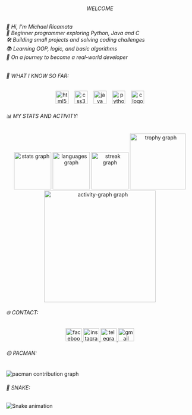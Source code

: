 <h6 align="center">WELCOME</h6>

<h6 align="left">👋 Hi, I'm Michael Ricamata <br>🧠 Beginner programmer exploring Python, Java and C<br>🛠️ Building small projects and solving coding challenges  <br>📚 Learning OOP, logic, and basic algorithms  <br>🚀 On a journey to become a real-world developer</h6>

<h6 align="left">🌟 WHAT I KNOW SO FAR:</h6>

<div align="center">
  <img src="https://cdn.jsdelivr.net/gh/devicons/devicon/icons/html5/html5-original.svg" height="35" alt="html5 logo"  />
  <img width="8" />
  <img src="https://cdn.jsdelivr.net/gh/devicons/devicon/icons/css3/css3-original.svg" height="35" alt="css3 logo"  />
  <img width="8" />
  <img src="https://cdn.jsdelivr.net/gh/devicons/devicon/icons/java/java-original.svg" height="35" alt="java logo"  />
  <img width="8" />
  <img src="https://cdn.jsdelivr.net/gh/devicons/devicon/icons/python/python-original.svg" height="35" alt="python logo"  />
  <img width="8" />
  <img src="https://cdn.jsdelivr.net/gh/devicons/devicon/icons/c/c-original.svg" height="35" alt="c logo"  />
</div>

<h6 align="left">📊 MY STATS AND ACTIVITY:</h6>

<div align="center">
  <img src="https://github-readme-stats.vercel.app/api?username=MikeyMadeIt&hide_title=true&hide_rank=false&show_icons=false&include_all_commits=true&count_private=true&disable_animations=true&theme=dracula&locale=en&hide_border=true&order=1" height="100" alt="stats graph"  />
  <img src="https://github-readme-stats.vercel.app/api/top-langs?username=MikeyMadeIt&locale=en&hide_title=true&layout=compact&card_width=320&langs_count=6&theme=dracula&hide_border=true&order=2&custom_title=MY%20LANGUAGES" height="100" alt="languages graph"  />
  <img src="https://streak-stats.demolab.com?user=MikeyMadeIt&locale=en&mode=daily&theme=dracula&hide_border=true&border_radius=5&date_format=j/n%5B/Y%5D&order=3" height="100" alt="streak graph"  />
  <img src="https://github-profile-trophy.vercel.app?username=MikeyMadeIt&theme=dracula&column=-1&row=1&margin-w=8&margin-h=8&no-bg=false&no-frame=true&order=4" height="150" alt="trophy graph"  />
  <img src="https://github-readme-activity-graph.vercel.app/graph?username=MikeyMadeIt&radius=16&theme=react&area=true&order=5&hide_border=true&hide_title=true" height="300" alt="activity-graph graph"  />
</div>

<h6 align="left">🌐 CONTACT:</h6>

<div align="center">
  <a href="https://www.facebook.com/mikeymansta" target="_blank">
    <img src="https://raw.githubusercontent.com/maurodesouza/profile-readme-generator/master/src/assets/icons/social/facebook/default.svg" width="43" height="35" alt="facebook logo"  />
  </a>
  <a href="https://www.instagram.com/mikieeyy" target="_blank">
    <img src="https://raw.githubusercontent.com/maurodesouza/profile-readme-generator/master/src/assets/icons/social/instagram/default.svg" width="43" height="35" alt="instagram logo"  />
  </a>
  <a href="t.me/mikeymansta" target="_blank">
    <img src="https://raw.githubusercontent.com/maurodesouza/profile-readme-generator/master/src/assets/icons/social/telegram/default.svg" width="43" height="35" alt="telegram logo"  />
  </a>
  <a href="michaelangeloricamata@gmail.com" target="_blank">
    <img src="https://raw.githubusercontent.com/maurodesouza/profile-readme-generator/master/src/assets/icons/social/gmail/default.svg" width="43" height="35" alt="gmail logo"  />
  </a>
</div>

<h6 align="left">🟡 PACMAN:</h6>

<picture>
  <source media="(prefers-color-scheme: dark)" srcset="https://raw.githubusercontent.com/MikeyMadeIt/MikeyMadeIt/output/pacman-contribution-graph-dark.svg">
  <source media="(prefers-color-scheme: light)" srcset="https://raw.githubusercontent.com/MikeyMadeIt/MikeyMadeIt/output/pacman-contribution-graph.svg">
  <img alt="pacman contribution graph" src="https://raw.githubusercontent.com/MikeyMadeIt/MikeyMadeIt/output/pacman-contribution-graph.svg">
</picture>

<h6 align="left">🐍 SNAKE:</h6>

<img src="https://raw.githubusercontent.com/MikeyMadeIt/MikeyMadeIt/output/snake.svg" alt="Snake animation" />
